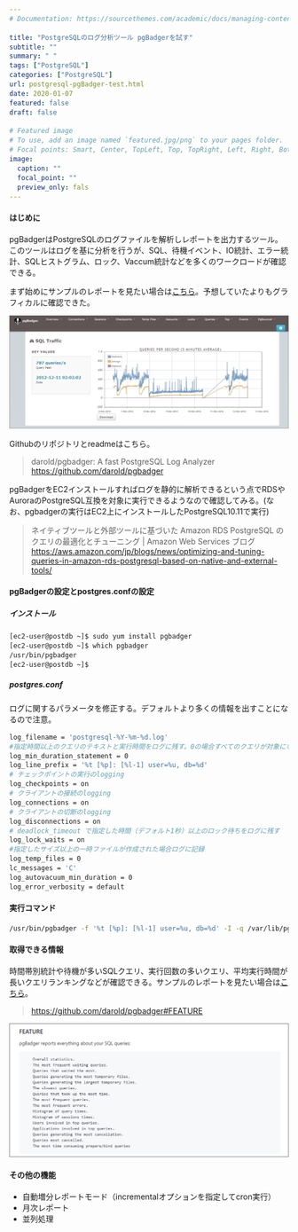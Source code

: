```yaml
---
# Documentation: https://sourcethemes.com/academic/docs/managing-content/

title: "PostgreSQLのログ分析ツール pgBadgerを試す"
subtitle: ""
summary: " "
tags: ["PostgreSQL"]
categories: ["PostgreSQL"]
url: postgresql-pgBadger-test.html
date: 2020-01-07
featured: false
draft: false

# Featured image
# To use, add an image named `featured.jpg/png` to your pages folder.
# Focal points: Smart, Center, TopLeft, Top, TopRight, Left, Right, BottomLeft, Bottom, BottomRight.
image:
  caption: ""
  focal_point: ""
  preview_only: fals
---
```


#### はじめに

pgBadgerはPostgreSQLのログファイルを解析しレポートを出力するツール。このツールはログを基に分析を行うが、SQL、待機イベント、IO統計、エラー統計、SQLヒストグラム、ロック、Vaccum統計などを多くのワークロードが確認できる。

まず始めにサンプルのレポートを見たい場合は[こちら](http://pgbadger.darold.net/samplev7.html)。予想していたよりもグラフィカルに確認できた。

<img src="image-20191230111341458.png" alt="image-20191230111341458" style="zoom: 50%;" />

Githubのリポジトリとreadmeはこちら。

> darold/pgbadger: A fast PostgreSQL Log Analyzer https://github.com/darold/pgbadger

pgBadgerをEC2インストールすればログを静的に解析できるという点でRDSやAuroraのPostgreSQL互換を対象に実行できるようなので確認してみる。(なお、pgbadgerの実行はEC2上にインストールしたPostgreSQL10.11で実行)

> ネイティブツールと外部ツールに基づいた Amazon RDS PostgreSQL のクエリの最適化とチューニング | Amazon Web Services ブログ https://aws.amazon.com/jp/blogs/news/optimizing-and-tuning-queries-in-amazon-rds-postgresql-based-on-native-and-external-tools/

#### pgBadgerの設定とpostgres.confの設定

##### インストール

```sh
[ec2-user@postdb ~]$ sudo yum install pgbadger
[ec2-user@postdb ~]$ which pgbadger
/usr/bin/pgbadger
[ec2-user@postdb ~]$ 
```

##### postgres.conf

ログに関するパラメータを修正する。デフォルトより多くの情報を出すことになるので注意。

```sh
log_filename = 'postgresql-%Y-%m-%d.log'
#指定時間以上のクエリのテキストと実行時間をログに残す。0の場合すべてのクエリが対象になる絞りたい場合は要調整
log_min_duration_statement = 0
log_line_prefix = '%t [%p]: [%l-1] user=%u, db=%d'
# チェックポイントの実行のlogging
log_checkpoints = on
# クライアントの接続のlogging
log_connections = on
# クライアントの切断のlogging
log_disconnections = on
# deadlock_timeout で指定した時間（デフォルト1秒）以上のロック待ちをログに残す
log_lock_waits = on
#指定したサイズ以上の一時ファイルが作成された場合ログに記録
log_temp_files = 0
lc_messages = 'C'
log_autovacuum_min_duration = 0
log_error_verbosity = default
```

#### 実行コマンド

```sh
/usr/bin/pgbadger -f '%t [%p]: [%l-1] user=%u, db=%d' -I -q /var/lib/pgsql/10/data/log/postgresql-2019-12-30.log -O /var/lib/pgsql/pgbadger/
```

#### 取得できる情報

時間帯別統計や待機が多いSQLクエリ、実行回数の多いクエリ、平均実行時間が長いクエリランキングなどが確認できる。サンプルのレポートを見たい場合は[こちら](http://pgbadger.darold.net/samplev7.html)。

> https://github.com/darold/pgbadger#FEATURE

<img src="image-20191230104954911.png" alt="image-20191230104954911" style="zoom: 67%;" />

#### その他の機能

- 自動増分レポートモード（incrementalオプションを指定してcron実行）
- 月次レポート
- 並列処理